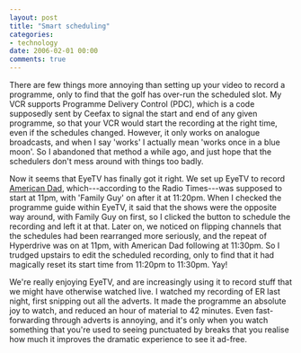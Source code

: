 ```yaml
---
layout: post
title: "Smart scheduling"
categories:
- technology
date: 2006-02-01 00:00
comments: true
---
```


<p>There are few things more annoying than setting up your video to record a programme, only to find that the golf has over-run the scheduled slot. My VCR supports Programme Delivery Control (PDC), which is a code supposedly sent by Ceefax to signal the start and end of any given programme, so that your VCR would start the recording at the right time, even if the schedules changed. However, it only works on analogue broadcasts, and when I say 'works' I actually mean 'works once in a blue moon'. So I abandoned that method a while ago, and just hope that the schedulers don't mess around with things too badly.</p>

<p>Now it seems that EyeTV has finally got it right. We set up EyeTV to record <a href="http://www.imdb.com/title/tt0397306/">American Dad</a>, which---according to the Radio Times---was supposed to start at 11pm, with 'Family Guy' on after it at 11:20pm. When I checked the programme guide within EyeTV, it said that the shows were the opposite way around, with Family Guy on first, so I clicked the button to schedule the recording and left it at that. Later on, we noticed on flipping channels that the schedules had been rearranged more seriously, and the repeat of Hyperdrive was on at 11pm, with American Dad following at 11:30pm. So I trudged upstairs to edit the scheduled recording, only to find that it had magically reset its start time from 11:20pm to 11:30pm. Yay!</p>

<p>We're really enjoying EyeTV, and are increasingly using it to record stuff that we might have otherwise watched live. I watched my recording of ER last night, first snipping out all the adverts. It made the programme an absolute joy to watch, and reduced an hour of material to 42 minutes. Even fast-forwarding through adverts is annoying, and it's only when you watch something that you're used to seeing punctuated by breaks that you realise how much it improves the dramatic experience to see it ad-free.</p>



